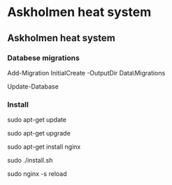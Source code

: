 # Askholmen heat system
## Askholmen heat system

### Databese migrations

Add-Migration InitialCreate -OutputDir Data\Migrations

Update-Database

### Install
sudo apt-get update

sudo apt-get upgrade

sudo apt-get install nginx

sudo ./install.sh

sudo nginx -s reload